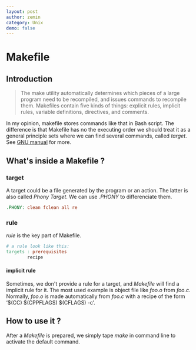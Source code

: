 ```yaml
---
layout: post
author: zemin 
category: Unix
demo: false
---
```


# Makefile

## Introduction

> The make utility automatically determines which pieces of a large program need to be recompiled, and issues commands to recompile them. Makefiles contain five kinds of things: explicit rules, implicit rules, variable definitions, directives, and comments.

In my opinion, makefile stores commands like that in Bash script. The difference is that Makefile has no the executing order we should treat it as a general principle sets where we can find several commands, called _target_.  See [GNU manual](https://www.gnu.org/software/make/manual/make.html#Rule-Introduction) for more.

## What's inside a Makefile ?

### target

A target could be a file generated by the program or an action. The latter is also called *Phony Target*. We can use _.PHONY_ to differenciate them.
&nbsp;

```Makefile
.PHONY: clean fclean all re
```

### rule

_rule_ is the key part of Makefile.

```Makefile
# a rule look like this:
targets : prerequisites
        recipe
```

#### implicit rule

Sometimes, we don't provide a rule for a target, and _Makefile_ will find a implicit rule for it. The most used example is object file like _foo.o_ from _foo.c_. Normally, _foo.o_ is made automatically from _foo.c_ with a recipe of the form ‘$(CC) $(CPPFLAGS) $(CFLAGS) -c’.

## How to use it ?

After a _Makefile_ is prepared, we simply tape _make_ in command line to activate the default command.
